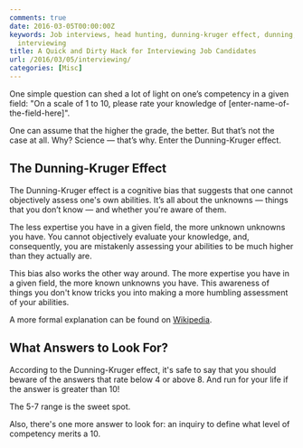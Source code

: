 ```yaml
---
comments: true
date: 2016-03-05T00:00:00Z
keywords: Job interviews, head hunting, dunning-kruger effect, dunning, kruger, psychology,
  interviewing
title: A Quick and Dirty Hack for Interviewing Job Candidates
url: /2016/03/05/interviewing/
categories: [Misc]
---
```


One simple question can shed a lot of light on one’s competency in a given field: "On a scale of 1 to 10, please rate your knowledge of [enter-name-of-the-field-here]".

One can assume that the higher the grade, the better. But that’s not the case at all. Why? Science — that’s why. Enter the Dunning-Kruger effect.

## The Dunning-Kruger Effect
The Dunning-Kruger effect is a cognitive bias that suggests that one cannot objectively assess one's own abilities. It’s all about the unknowns — things that you don’t know — and whether you're aware of them.

The less expertise you have in a given field, the more unknown unknowns you have. You cannot objectively evaluate your knowledge, and, consequently, you are mistakenly assessing your abilities to be much higher than they actually are.

This bias also works the other way around. The more expertise you have in a given field, the more known unknowns you have. This awareness of things you don't know tricks you into making a more humbling assessment of your abilities.

<!--more-->

A more formal explanation can be found on [Wikipedia](https://en.wikipedia.org/wiki/Dunning%E2%80%93Kruger_effect).

## What Answers to Look For?
According to the Dunning-Kruger effect, it's safe to say that you should beware of the answers that rate below 4 or above 8. And run for your life if the answer is greater than 10!

The 5-7 range is the sweet spot.

Also, there's one more answer to look for: an inquiry to define what level of competency merits a 10.